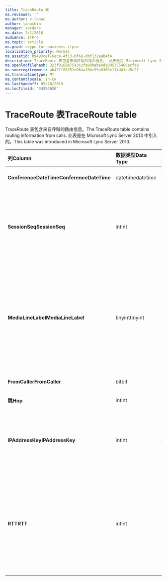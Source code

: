 ```yaml
---
title: TraceRoute 表
ms.reviewer: ''
ms.author: v-lanac
author: lanachin
manager: serdars
ms.date: 2/1/2018
audience: ITPro
ms.topic: article
ms.prod: skype-for-business-itpro
localization_priority: Normal
ms.assetid: b9493cef-6ece-4f13-bf68-dbf132aab4f4
description: TraceRoute 表包含来自呼叫的路由信息。 此表是在 Microsoft Lync Server 2013 中引入的。
ms.openlocfilehash: 323f8160e7543c2fa08bebe9d1805355469acfd9
ms.sourcegitcommit: ab47ff88f51a96aaf8bc99a6303e114d41ca5c2f
ms.translationtype: MT
ms.contentlocale: zh-CN
ms.lasthandoff: 05/20/2019
ms.locfileid: "34294626"
---
```

# <a name="traceroute-table"></a><span data-ttu-id="38974-104">TraceRoute 表</span><span class="sxs-lookup"><span data-stu-id="38974-104">TraceRoute table</span></span>
 
<span data-ttu-id="38974-105">TraceRoute 表包含来自呼叫的路由信息。</span><span class="sxs-lookup"><span data-stu-id="38974-105">The TraceRoute table contains routing information from calls.</span></span> <span data-ttu-id="38974-106">此表是在 Microsoft Lync Server 2013 中引入的。</span><span class="sxs-lookup"><span data-stu-id="38974-106">This table was introduced in Microsoft Lync Server 2013.</span></span>
  
|<span data-ttu-id="38974-107">**列**</span><span class="sxs-lookup"><span data-stu-id="38974-107">**Column**</span></span>|<span data-ttu-id="38974-108">**数据类型**</span><span class="sxs-lookup"><span data-stu-id="38974-108">**Data Type**</span></span>|<span data-ttu-id="38974-109">**键/索引**</span><span class="sxs-lookup"><span data-stu-id="38974-109">**Key/Index**</span></span>|<span data-ttu-id="38974-110">**详细信息**</span><span class="sxs-lookup"><span data-stu-id="38974-110">**Details**</span></span>|
|:-----|:-----|:-----|:-----|
|<span data-ttu-id="38974-111">**ConferenceDateTime**</span><span class="sxs-lookup"><span data-stu-id="38974-111">**ConferenceDateTime**</span></span> <br/> |<span data-ttu-id="38974-112">datetime</span><span class="sxs-lookup"><span data-stu-id="38974-112">datetime</span></span>  <br/> |<span data-ttu-id="38974-113">主、外部</span><span class="sxs-lookup"><span data-stu-id="38974-113">Primary, Foreign</span></span>  <br/> |<span data-ttu-id="38974-114">通话开始的日期和时间。</span><span class="sxs-lookup"><span data-stu-id="38974-114">Date and time that the call began.</span></span>  <br/> |
|<span data-ttu-id="38974-115">**SessionSeq**</span><span class="sxs-lookup"><span data-stu-id="38974-115">**SessionSeq**</span></span> <br/> |<span data-ttu-id="38974-116">int</span><span class="sxs-lookup"><span data-stu-id="38974-116">int</span></span>  <br/> |<span data-ttu-id="38974-117">主、外部</span><span class="sxs-lookup"><span data-stu-id="38974-117">Primary, Foreign</span></span>  <br/> |<span data-ttu-id="38974-118">用于区分可能在同一日期和同一时间开始的多个通话的唯一标识符。</span><span class="sxs-lookup"><span data-stu-id="38974-118">Unique identifier used to distinguish between multiple calls that might have begun on the same date and at the same time.</span></span>  <br/> |
|<span data-ttu-id="38974-119">**MediaLineLabel**</span><span class="sxs-lookup"><span data-stu-id="38974-119">**MediaLineLabel**</span></span> <br/> |<span data-ttu-id="38974-120">tinyint</span><span class="sxs-lookup"><span data-stu-id="38974-120">tinyint</span></span>  <br/> |<span data-ttu-id="38974-121">主、外部</span><span class="sxs-lookup"><span data-stu-id="38974-121">Primary, Foreign</span></span>  <br/> |<span data-ttu-id="38974-122">表示通话中使用的视频线路类型。</span><span class="sxs-lookup"><span data-stu-id="38974-122">Represents the type of video line used in the call.</span></span> <span data-ttu-id="38974-123">允许的值包括：</span><span class="sxs-lookup"><span data-stu-id="38974-123">Allowed values are:</span></span>  <br/> <span data-ttu-id="38974-124">0-音频</span><span class="sxs-lookup"><span data-stu-id="38974-124">0 - Audio</span></span>  <br/> <span data-ttu-id="38974-125">1-视频</span><span class="sxs-lookup"><span data-stu-id="38974-125">1 - Video</span></span>  <br/> <span data-ttu-id="38974-126">2全景视频</span><span class="sxs-lookup"><span data-stu-id="38974-126">2 - Panoramic video</span></span>  <br/> <span data-ttu-id="38974-127">3-应用程序/桌面共享</span><span class="sxs-lookup"><span data-stu-id="38974-127">3 - Application/Desktop sharing</span></span>  <br/> |
|<span data-ttu-id="38974-128">**FromCaller**</span><span class="sxs-lookup"><span data-stu-id="38974-128">**FromCaller**</span></span> <br/> |<span data-ttu-id="38974-129">bit</span><span class="sxs-lookup"><span data-stu-id="38974-129">bit</span></span>  <br/> |<span data-ttu-id="38974-130">Primary</span><span class="sxs-lookup"><span data-stu-id="38974-130">Primary</span></span>  <br/> |<span data-ttu-id="38974-131">发出呼叫的终结点。</span><span class="sxs-lookup"><span data-stu-id="38974-131">Endpoint that placed the call.</span></span>  <br/> |
|<span data-ttu-id="38974-132">**跳**</span><span class="sxs-lookup"><span data-stu-id="38974-132">**Hop**</span></span> <br/> |<span data-ttu-id="38974-133">int</span><span class="sxs-lookup"><span data-stu-id="38974-133">int</span></span>  <br/> ||<span data-ttu-id="38974-134">网络跃点/</span><span class="sxs-lookup"><span data-stu-id="38974-134">Network hop/</span></span>  <br/> |
|<span data-ttu-id="38974-135">**IPAddressKey**</span><span class="sxs-lookup"><span data-stu-id="38974-135">**IPAddressKey**</span></span> <br/> |<span data-ttu-id="38974-136">int</span><span class="sxs-lookup"><span data-stu-id="38974-136">int</span></span>  <br/> |<span data-ttu-id="38974-137">外表</span><span class="sxs-lookup"><span data-stu-id="38974-137">Foreign</span></span>  <br/> |<span data-ttu-id="38974-138">IP 地址的唯一标识符。</span><span class="sxs-lookup"><span data-stu-id="38974-138">Unique identifier for the IP address.</span></span> <span data-ttu-id="38974-139">IP 地址信息存储在 "ip 地址"[表](ipaddress.md)中。</span><span class="sxs-lookup"><span data-stu-id="38974-139">IP address information is stored in the [IPAddress table](ipaddress.md).</span></span>  <br/> |
|<span data-ttu-id="38974-140">**RTT**</span><span class="sxs-lookup"><span data-stu-id="38974-140">**RTT**</span></span> <br/> |<span data-ttu-id="38974-141">int</span><span class="sxs-lookup"><span data-stu-id="38974-141">int</span></span>  <br/> ||<span data-ttu-id="38974-142">往返时间。</span><span class="sxs-lookup"><span data-stu-id="38974-142">Roundtrip time.</span></span> <span data-ttu-id="38974-143">往返时间测量语音数据包到达其目标所需的时间量, 然后发送发送回收到通知的时间。</span><span class="sxs-lookup"><span data-stu-id="38974-143">The roundtrip time measures the amount of time it takes for a voice packet to reach its destination and then send back notification that it was received.</span></span>  <br/> |
   

